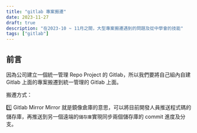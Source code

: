 ```yaml
---
title: "gitlab 專案搬遷"
date: 2023-11-27
draft: true
description: "在2023-10 ~ 11月之間，大型專案搬遷遇到的問題及從中學會的技能"
tags: ["gitlab"]
---
```


## 前言
因為公司建立一個統一管理 Repo Project 的 Gitlab，所以我們要將自己組內自建 Gitlab 上面的專案搬遷到統一管理的 Gitlab 上面。

搬遷方式：

1️⃣ Gitlab Mirror
Mirror 就是鏡像倉庫的意思，可以將目前開發人員推送程式碼的儲存庫，再推送到另一個遠端的`儲存庫`實現同步兩個儲存庫的 commit 進度及分支。